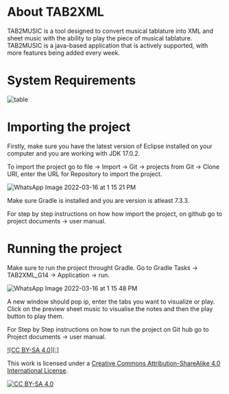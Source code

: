 # About TAB2XML

TAB2MUSIC is a tool designed to convert musical tablature into XML and sheet music with the ability to play the piece of musical tablature. TAB2MUSIC is a java-based application that is actively supported, with more features being added every week.

# System Requirements

![table](https://user-images.githubusercontent.com/90650822/158647189-2040d874-ddc6-4fc1-abb0-20e5dcd8bbb6.png)


# Importing the project

Firstly, make sure you have the latest version of Eclipse installed on your computer and you are working with JDK 17.0.2.

To import the project go to file -> Import -> Git -> projects from Git -> Clone URI, enter the URL for Repository to import the project.

![WhatsApp Image 2022-03-16 at 1 15 21 PM](https://user-images.githubusercontent.com/90650822/158649047-3e2d1d19-457e-4efb-951e-b36d370ade4c.jpeg)


Make sure Gradle is installed and you are version is atleast 7.3.3.

For step by step instructions on how how import the project, on github go to project documents -> user manual.

# Running the project

Make sure to run the project throught Gradle. Go to Gradle Tasks -> TAB2XML_G14 -> Application -> run.

![WhatsApp Image 2022-03-16 at 1 15 48 PM](https://user-images.githubusercontent.com/90650822/158649198-6595afd8-7b89-4793-947d-c153eee817e8.jpeg)


A new window should pop ip, enter the tabs you want to visualize or play. Click on the preview sheet music to visualise the notes and then the play button to play them.

For Step by Step instructions on how to run the project on Git hub go to Project documents -> user manual.


[![CC BY-SA 4.0][:]][cc-by-sa]

This work is licensed under a
[Creative Commons Attribution-ShareAlike 4.0 International License][cc-by-sa].

[![CC BY-SA 4.0][cc-by-sa-image]][cc-by-sa]

[cc-by-sa]: http://creativecommons.org/licenses/by-sa/4.0/
[cc-by-sa-image]: https://licensebuttons.net/l/by-sa/4.0/88x31.png
[cc-by-sa-shield]: https://img.shields.io/badge/License-CC%20BY--SA%204.0-lightgrey.svg
